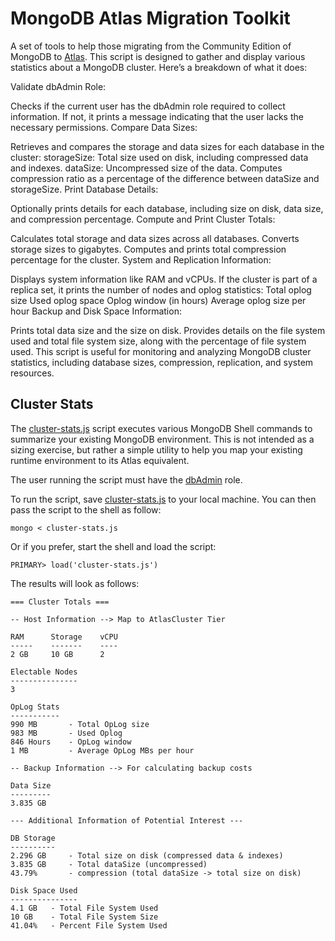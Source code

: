 # MongoDB Atlas Migration Toolkit

A set of tools to help those migrating from the Community Edition of MongoDB to [Atlas](https://www.mongodb.com/cloud/atlas).
This script is designed to gather and display various statistics about a MongoDB cluster. Here’s a breakdown of what it does:

Validate dbAdmin Role:

Checks if the current user has the dbAdmin role required to collect information. If not, it prints a message indicating that the user lacks the necessary permissions.
Compare Data Sizes:

Retrieves and compares the storage and data sizes for each database in the cluster:
storageSize: Total size used on disk, including compressed data and indexes.
dataSize: Uncompressed size of the data.
Computes compression ratio as a percentage of the difference between dataSize and storageSize.
Print Database Details:

Optionally prints details for each database, including size on disk, data size, and compression percentage.
Compute and Print Cluster Totals:

Calculates total storage and data sizes across all databases.
Converts storage sizes to gigabytes.
Computes and prints total compression percentage for the cluster.
System and Replication Information:

Displays system information like RAM and vCPUs.
If the cluster is part of a replica set, it prints the number of nodes and oplog statistics:
Total oplog size
Used oplog space
Oplog window (in hours)
Average oplog size per hour
Backup and Disk Space Information:

Prints total data size and the size on disk.
Provides details on the file system used and total file system size, along with the percentage of file system used.
This script is useful for monitoring and analyzing MongoDB cluster statistics, including database sizes, compression, replication, and system resources.

## Cluster Stats
The [cluster-stats.js](cluster-stats.js) script executes various MongoDB Shell commands to summarize your existing MongoDB environment. This is not intended as a sizing exercise, but rather a simple utility to help you map your existing runtime environment to its Atlas equivalent. 

The user running the script must have the [dbAdmin](https://docs.mongodb.com/manual/reference/built-in-roles/#dbAdmin) role.

To run the script, save [cluster-stats.js](https://raw.githubusercontent.com/wbleonard/atlas-migration-toolkit/master/cluster-stats.js) to your local machine. You can then pass the script to the shell as follow:

```
mongo < cluster-stats.js
```
Or if you prefer, start the shell and load the script:
```
PRIMARY> load('cluster-stats.js')
```

The results will look as follows:

```
=== Cluster Totals ===

-- Host Information --> Map to AtlasCluster Tier

RAM 	 Storage    vCPU
----- 	 -------    ----
2 GB 	 10 GB 	    2

Electable Nodes
---------------
3

OpLog Stats
-----------
990 MB 		 - Total OpLog size
983 MB 		 - Used Oplog
846 Hours 	 - OpLog window
1 MB 		 - Average OpLog MBs per hour

-- Backup Information --> For calculating backup costs

Data Size
---------
3.835 GB

--- Additional Information of Potential Interest ---

DB Storage
----------
2.296 GB 	 - Total size on disk (compressed data & indexes)
3.835 GB 	 - Total dataSize (uncompressed)
43.79% 		 - compression (total dataSize -> total size on disk)

Disk Space Used
---------------
4.1 GB 	 - Total File System Used
10 GB 	 - Total File System Size
41.04% 	 - Percent File System Used
```




